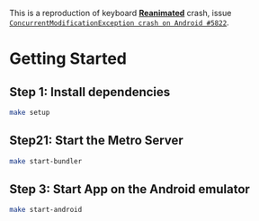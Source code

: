 This is a reproduction of keyboard [**Reanimated**](https://github.com/software-mansion/react-native-reanimated) crash, issue [`ConcurrentModificationException crash on Android #5822`](https://github.com/software-mansion/react-native-reanimated/issues/5822).

# Getting Started

## Step 1: Install dependencies

```bash
make setup
```

## Step21: Start the Metro Server

```bash
make start-bundler
```

## Step 3: Start App on the Android emulator

```bash
make start-android
```

